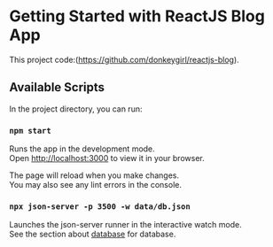 # Getting Started with ReactJS Blog App

This project code:(https://github.com/donkeygirl/reactjs-blog).

## Available Scripts

In the project directory, you can run:

### `npm start`

Runs the app in the development mode.\
Open [http://localhost:3000](http://localhost:3000) to view it in your browser.

The page will reload when you make changes.\
You may also see any lint errors in the console.


### `npx json-server -p 3500 -w data/db.json`

Launches the json-server runner in the interactive watch mode.\
See the section about [database](http://localhost:3500/posts) for database.


